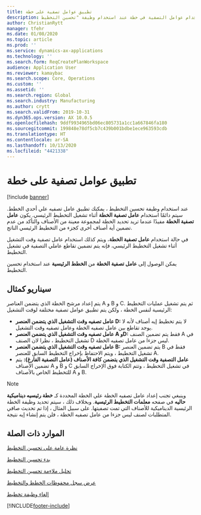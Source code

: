 ```yaml
---
title: تطبيق عوامل تصفية على خطة
description: يشرح هذا الموضوع كيفية استخدام عوامل التصفية في خطة عند استخدام وظيفة "تحسين التخطيط".
author: ChristianRytt
manager: tfehr
ms.date: 01/08/2020
ms.topic: article
ms.prod: ''
ms.service: dynamics-ax-applications
ms.technology: ''
ms.search.form: ReqCreatePlanWorkspace
audience: Application User
ms.reviewer: kamaybac
ms.search.scope: Core, Operations
ms.custom: ''
ms.assetid: ''
ms.search.region: Global
ms.search.industry: Manufacturing
ms.author: crytt
ms.search.validFrom: 2019-10-31
ms.dyn365.ops.version: AX 10.0.5
ms.openlocfilehash: 9ddf9934965bd06ec805731a1cc1a667846fa180
ms.sourcegitcommit: 199848e78df5cb7c439b001bdbe1ece963593cdb
ms.translationtype: HT
ms.contentlocale: ar-SA
ms.lasthandoff: 10/13/2020
ms.locfileid: "4421338"
---
```

# <a name="apply-filters-to-a-plan"></a>تطبيق عوامل تصفية على خطة

[!include [banner](../../includes/banner.md)]

عند استخدام وظيفة تحسين التخطيط ، يمكنك تطبيق عامل تصفيه علي أحدي الخطط. سيتم دائمًا استخدام **عامل تصفية الخطة** أثناء تشغيل التخطيط الرئيسي. يكون **عامل تصفية الخطة** مفيدًا عندما تريد تحديد الخطة لمجموعة معينة من الأصناف والتأكد من عدم تضمين أية أصناف أخرى كجزء من التخطيط الرئيسي الناتج.

في حالة استخدام **عامل تصفية الخطة**، ويتم كذلك استخدام عامل تصفية وقت التشغيل أثناء تشغيل التخطيط الرئيسي، فإنه يتم تضمين تقاطع عاملي التصفية في تشغيل التخطيط.

يمكن الوصول إلى **عامل تصفية الخطة** من **الخطط الرئيسية** عند استخدام تحسين التخطيط.

## <a name="example-scenario"></a>سيناريو كمثال

يتم إعداد مرشح الخطة الذي يتضمن العناصر A و B و C. ثم يتم تشغيل عمليات التخطيط الرئيسية لنفس الخطة ، ولكن يتم تطبيق عوامل تصفية مختلفة لوقت التشغيل:

- **عامل تصفيه وقت التشغيل الذي يتضمن العنصر D:** لا يتم تخطيط إيه أصناف لأنه لا يوجد تقاطع بين عامل تصفيه الخطة وعامل تصفيه وقت التشغيل.
- **عامل تصفيه وقت التشغيل الذي يتضمن العنصر A وD:** فقط يتم تضمين الصنف A في تشغيل التخطيط ، نظرا لان الصنف D ليس جزءا من عامل تصفيه الخطة.
- **عامل تصفيه وقت التشغيل الذي يتضمن العنصر B:** يتم تضمين العنصر B فقط في تشغيل التخطيط ، ويتم الاحتفاظ بإخراج التخطيط السابق للعنصر A.
- **عامل التصفية وقت التشغيل الذي يتضمن كافة الأصناف (عامل التصفية الفارغ):** يتم تضمين الأصناف A و B و C في تشغيل التخطيط ، وتتم الكتابة فوق الإخراج السابق للتخطيط الخاص بالأصناف A و B.

> [!NOTE]
> وينبغي تجنب إعداد عامل تصفيه الخطة علي الخطة المحددة كـ **خطة رئيسيه ديناميكية حاليه** في صفحه **معلمات التخطيط الرئيسية**. وبخلاف ذلك ، سيتم تحديد وظيفة الخطة الرئيسية الديناميكية للأصناف التي تمت تصفيتها. على سبيل المثال ، إذا تم تحديث صافي المتطلبات لصنف ليس جزءا من عامل تصفيه الخطة ، فلن يتم إنشاء إيه نتيجة.

## <a name="related-resources"></a>الموارد ذات الصلة

[نظرة عامة على تحسين التخطيط‬](planning-optimization-overview.md)

[بدء تحسين التخطيط](get-started.md)

[تحليل ملاءمة تحسين التخطيط](planning-optimization-fit-analysis.md)

[عرض سجل محفوظات الخطط والتخطيط](plan-history-logs.md)

[إلغاء وظيفة تخطيط](cancel-planning-job.md)


[!INCLUDE[footer-include](../../../includes/footer-banner.md)]